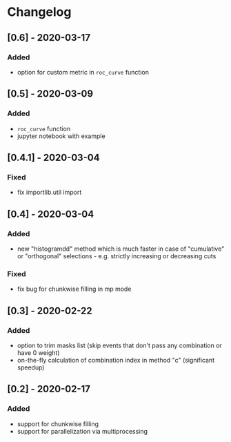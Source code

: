 # Changelog

## [0.6] - 2020-03-17
### Added
- option for custom metric in `roc_curve` function

## [0.5] - 2020-03-09
### Added
- `roc_curve` function
- jupyter notebook with example

## [0.4.1] - 2020-03-04
### Fixed
- fix importlib.util import

## [0.4] - 2020-03-04
### Added
- new "histogramdd" method which is much faster in case of "cumulative" or
  "orthogonal" selections - e.g. strictly increasing or decreasing cuts

### Fixed
- fix bug for chunkwise filling in mp mode

## [0.3] - 2020-02-22
### Added
- option to trim masks list (skip events that don't pass any combination or have 0 weight)
- on-the-fly calculation of combination index in method "c" (significant speedup)

## [0.2] - 2020-02-17
### Added
- support for chunkwise filling
- support for parallelization via multiprocessing
